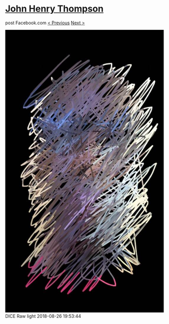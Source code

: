 # [John Henry Thompson](../README.md)
post Facebook.com
[< Previous](2018-08-26-2.md) [Next >](2018-08-25-1.md)

[![](../media/2018-08-26/Timeline-Photos-DICE-Raw-light.jpg)](../README.md)
DICE Raw light
2018-08-26 19:53:44